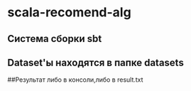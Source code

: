# scala-recomend-alg

## Система сборки sbt

## Dataset'ы находятся в папке datasets

##Результат либо в консоли,либо в result.txt
